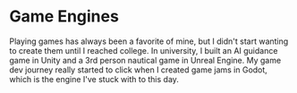 # Game Engines

Playing games has always been a favorite of mine, but I didn't start wanting to create them until I reached college. In university, I built an AI guidance game in Unity and a 3rd person nautical game in Unreal Engine. My game dev journey really started to click when I created game jams in Godot, which is the engine I've stuck with to this day.